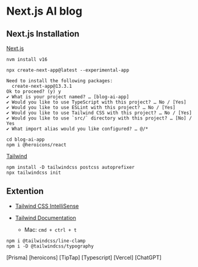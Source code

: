 # Next.js AI blog

## Next.js Installation
[Next.js](https://beta.nextjs.org/docs/installation) 

```
nvm install v16
```
```
npx create-next-app@latest --experimental-app
```
```
Need to install the following packages:
  create-next-app@13.3.1
Ok to proceed? (y) y
✔ What is your project named? … [blog-ai-app]
✔ Would you like to use TypeScript with this project? … No / [Yes]
✔ Would you like to use ESLint with this project? … No / [Yes]
✔ Would you like to use Tailwind CSS with this project? … No / [Yes]
✔ Would you like to use `src/` directory with this project? … [No] / Yes
✔ What import alias would you like configured? … @/*
```
```
cd blog-ai-app 
npm i @heroicons/react
```

[Tailwind](https://tailwindcss.com/docs/installation/using-postcss)
```
npm install -D tailwindcss postcss autoprefixer
npx tailwindcss init
```

## Extention
- [Tailwind CSS IntelliSense](https://marketplace.visualstudio.com/items?itemName=bradlc.vscode-tailwindcss)
- [Tailwind Documentation](https://marketplace.visualstudio.com/items?itemName=alfredbirk.tailwind-documentation)

  - Mac: `cmd + ctrl + t`

```
npm i @tailwindcss/line-clamp
npm i -D @tailwindcss/typography
```


[Prisma]
[heroicons]
[TipTap]
[Typescript]
[Vercel]
[ChatGPT]






<!-- ///////////////////////////////////////////////////////////////////////////////////// -->
<!-- 
[Brilliant](https://brilliant.org/?utm_medium=sponsor&utm_source=youtube&utm_campaign=edrohmw_170423)


[nextjs installation](https://beta.nextjs.org/docs/installation)
[nextjs app roadmap](https://beta.nextjs.org/docs/app-directory-roadmap)
[nextjs new metadata](https://beta.nextjs.org/docs/api-reference/metadata)
[nextjs revalidation](https://beta.nextjs.org/docs/data-fetching/revalidating)
[nextjs revalidation not working](https://github.com/vercel/next.js/discussions/42290)
[nextjs config segments](https://beta.nextjs.org/docs/api-reference/segment-config#revalidate)
[nextjs font optimization](https://nextjs.org/docs/basic-features/font-optimization)
[nextjs limitations](https://vercel.com/docs/concepts/limits/overview)
[nextjs route nav](https://beta.nextjs.org/docs/routing/defining-routes)
[planetscale](https://planetscale.com/)
[planetscale cli](https://github.com/planetscale/cli#installation)
[planetscale certs](https://planetscale.com/docs/concepts/secure-connections)
[prisma/planetscale cert github](https://github.com/prisma/prisma/issues/11246)
[prisma schema docs](https://www.prisma.io/docs/concepts/components/prisma-schema)
[prisma seeding](https://www.prisma.io/docs/guides/migrate/seed-database)
[tiptap](https://tiptap.dev/)
[tiptap installation](https://tiptap.dev/installation/react)
[openai](https://platform.openai.com/)
[openai-node](https://github.com/openai/openai-node)
[openai-gpt4-signup](https://openai.com/waitlist/gpt-4-api) -->


<!-- ///////////////////////////////////////////////////////////////////////////////////// -->



<!-- 
This is a [Next.js](https://nextjs.org/) project bootstrapped with [`create-next-app`](https://github.com/vercel/next.js/tree/canary/packages/create-next-app).

## Getting Started

First, run the development server:

```bash
npm run dev
# or
yarn dev
# or
pnpm dev
```

Open [http://localhost:3000](http://localhost:3000) with your browser to see the result.

You can start editing the page by modifying `app/page.tsx`. The page auto-updates as you edit the file.

[API routes](https://nextjs.org/docs/api-routes/introduction) can be accessed on [http://localhost:3000/api/hello](http://localhost:3000/api/hello). This endpoint can be edited in `pages/api/hello.ts`.

The `pages/api` directory is mapped to `/api/*`. Files in this directory are treated as [API routes](https://nextjs.org/docs/api-routes/introduction) instead of React pages.

This project uses [`next/font`](https://nextjs.org/docs/basic-features/font-optimization) to automatically optimize and load Inter, a custom Google Font.

## Learn More

To learn more about Next.js, take a look at the following resources:

- [Next.js Documentation](https://nextjs.org/docs) - learn about Next.js features and API.
- [Learn Next.js](https://nextjs.org/learn) - an interactive Next.js tutorial.

You can check out [the Next.js GitHub repository](https://github.com/vercel/next.js/) - your feedback and contributions are welcome!

## Deploy on Vercel

The easiest way to deploy your Next.js app is to use the [Vercel Platform](https://vercel.com/new?utm_medium=default-template&filter=next.js&utm_source=create-next-app&utm_campaign=create-next-app-readme) from the creators of Next.js.

Check out our [Next.js deployment documentation](https://nextjs.org/docs/deployment) for more details. -->
